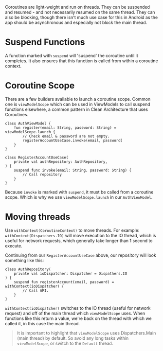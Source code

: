 
Coroutines are light-weight and run on threads. 
They can be suspended and resumed - and not necessarily resumed on the same thread.
They can also be blocking, though there isn't much use case for this in Android as the app should be asynchronous and especially not block the main thread.

# Suspend Functions

A function marked with `suspend` will 'suspend' the coroutine until it completes. It also ensures that this function is called from within a coroutine context.

# Coroutine Scope

There are a few builders available to launch a coroutine scope.
Common one is `viewModelScope` which can be used in ViewModels to call suspend functions elsewhere, a common pattern in Clean Architecture that uses Coroutines.

```
class AuthViewModel {
	fun register(email: String, password: String) = viewModelScope.launch {
		// Check email & password are not empty.
		registerAccountUseCase.invoke(email, password)
	}
}

class RegisterAccountUseCase(
	private val authRepository: AuthRepository,
) {
	suspend func invoke(email: String, password: String) {
		// Call repository
	}
}
```

Because `invoke` is marked with `suspend`, it must be called from a coroutine scope. Which is why we use `viewModelScope.launch` in our `AuthViewModel`.

# Moving threads

Use `withContext(CoroutineContext)` to move threads. For example: `withContext(Dispatchers.IO)` will move execution to the IO thread, which is useful for network requests, which generally take longer than 1 second to execute.

Continuing from our `RegisterAccountUseCase` above, our repository will look something like this:

```
class AuthRepository(
	private val ioDispatcher: Dispatcher = Dispathers.IO
) {
	suspend fun registerAccount(email, password) = withContext(ioDispatcher) {
		// Call API.
	}
}
```

`withContext(ioDispatcher)` switches to the IO thread (useful for network request) and off of the main thread which `viewModelScope` uses. When functions like this return a value, we're back on the thread with which we called it, in this case the main thread.

> It is important to highlight that `viewModelScope` uses Dispatchers.Main (main thread) by default. So avoid any long tasks within `viewModelScope`, or switch to the `Default` thread.

